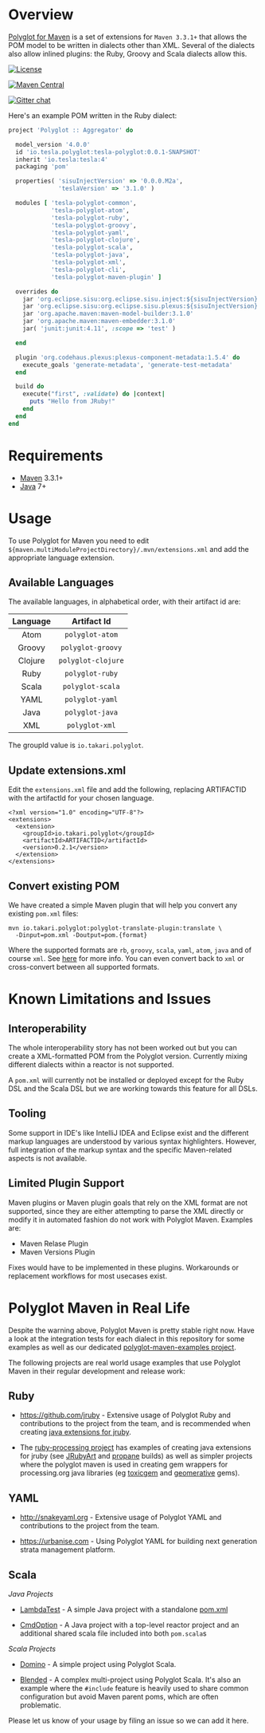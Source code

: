 # Overview

[Polyglot for Maven](http://github.com/takari/polyglot-maven/) is a set of
extensions for `Maven 3.3.1+` that allows the POM model to be written in
dialects other than XML. Several of the dialects also allow inlined plugins: the
Ruby, Groovy and Scala dialects allow this.

[![License](https://img.shields.io/badge/License-EPL%201.0-red.svg)](https://opensource.org/licenses/EPL-1.0)

[![Maven Central](https://img.shields.io/maven-central/v/io.takari.polyglot/polyglot.svg?label=Maven%20Central)](http://search.maven.org/#search%7Cgav%7C1%7Cg%3A%22io.takari.polyglot%22%20AND%20a%3A%22polyglot%22)

[![Gitter chat](https://badges.gitter.im/takari/gitter.png)](https://gitter.im/takari/AllThingsTakari)

Here's an example POM written in the Ruby dialect:

```ruby
project 'Polyglot :: Aggregator' do

  model_version '4.0.0'
  id 'io.tesla.polyglot:tesla-polyglot:0.0.1-SNAPSHOT'
  inherit 'io.tesla:tesla:4'
  packaging 'pom'

  properties( 'sisuInjectVersion' => '0.0.0.M2a',
              'teslaVersion' => '3.1.0' )

  modules [ 'tesla-polyglot-common',
            'tesla-polyglot-atom',
            'tesla-polyglot-ruby',
            'tesla-polyglot-groovy',
            'tesla-polyglot-yaml',
            'tesla-polyglot-clojure',
            'tesla-polyglot-scala',
            'tesla-polyglot-java',
            'tesla-polyglot-xml',
            'tesla-polyglot-cli',
            'tesla-polyglot-maven-plugin' ]

  overrides do
    jar 'org.eclipse.sisu:org.eclipse.sisu.inject:${sisuInjectVersion}'
    jar 'org.eclipse.sisu:org.eclipse.sisu.plexus:${sisuInjectVersion}'
    jar 'org.apache.maven:maven-model-builder:3.1.0'
    jar 'org.apache.maven:maven-embedder:3.1.0'
    jar( 'junit:junit:4.11', :scope => 'test' )

  end

  plugin 'org.codehaus.plexus:plexus-component-metadata:1.5.4' do
    execute_goals 'generate-metadata', 'generate-test-metadata'
  end

  build do
    execute("first", :validate) do |context|
      puts "Hello from JRuby!"
    end
  end
end
```


# Requirements

* [Maven](http://maven.apache.org) 3.3.1+
* [Java](http://java.sun.com/) 7+

# Usage

To use Polyglot for Maven you need to edit
`${maven.multiModuleProjectDirectory}/.mvn/extensions.xml` and add the
appropriate language extension.

## Available Languages

The available languages, in alphabetical order, with their artifact id are:

| Language | Artifact Id        |
|:--------:|:------------------:|
| Atom     | `polyglot-atom`    |
| Groovy   | `polyglot-groovy`  |
| Clojure  | `polyglot-clojure` |
| Ruby     | `polyglot-ruby`    |
| Scala    | `polyglot-scala`   |
| YAML     | `polyglot-yaml`    |
| Java     | `polyglot-java`    |
| XML      | `polyglot-xml`     |

The groupId value is `io.takari.polyglot`.

## Update extensions.xml

Edit the `extensions.xml` file and add the following, replacing ARTIFACTID with
the artifactId for your chosen language.

```
<?xml version="1.0" encoding="UTF-8"?>
<extensions>
  <extension>
    <groupId>io.takari.polyglot</groupId>
    <artifactId>ARTIFACTID</artifactId>
    <version>0.2.1</version>
  </extension>
</extensions>
```

## Convert existing POM

We have created a simple Maven plugin that will help you convert any existing
`pom.xml` files:

```
mvn io.takari.polyglot:polyglot-translate-plugin:translate \
  -Dinput=pom.xml -Doutput=pom.{format}
```

Where the supported formats are `rb`, `groovy`, `scala`, `yaml`, `atom`, `java`
and of course `xml`.  See
[here](http://takari.io/2015/03/21/polyglot-maven.html) for more info.  You can
even convert back to `xml` or cross-convert between all supported formats.

# Known Limitations and Issues

## Interoperability

The whole interoperability story has not been worked out but you can create a
XML-formatted POM from the Polyglot version. Currently mixing different dialects
within a reactor is not supported.

A `pom.xml` will currently not be installed or deployed except for the Ruby DSL
and the Scala DSL but we are working towards this feature for all DSLs.

## Tooling

Some support in IDE's like IntelliJ IDEA and Eclipse exist and the different
markup languages are understood by various syntax highlighters. However, full
integration of the markup syntax and the specific Maven-related aspects is not
available.

## Limited Plugin Support

Maven plugins or Maven plugin goals that rely on the XML format are not
supported, since they are either attempting to parse the XML directly or modify
it in automated fashion do not work with Polyglot Maven. Examples are:

- Maven Relase Plugin
- Maven Versions Plugin

Fixes would have to be implemented in these plugins. Workarounds or replacement
workflows for most usecases exist.

# Polyglot Maven in Real Life

Despite the warning above, Polyglot Maven is pretty stable right now. Have a
look at the integration tests for each dialect in this repository for some
examples as well as our dedicated
[polyglot-maven-examples project](https://github.com/takari/polyglot-maven-examples).

The following projects are real world usage examples that use Polyglot Maven in
their regular development and release work:

## Ruby

* https://github.com/jruby - Extensive usage of Polyglot Ruby and contributions
  to the project from the team, and is recommended when creating
  [java extensions for jruby](https://github.com/jruby/jruby-examples/tree/master/extensions/basic).
  
* The
  [ruby-processing project](http://ruby-processing.github.io/building/building/)
  has examples of creating java extensions for jruby (see
  [JRubyArt](https://github.com/ruby-processing/JRubyArt) and
  [propane](https://github.com/ruby-processing/propane) builds) as well as
  simpler projects where the polyglot maven is used in creating gem wrappers for
  processing.org java libraries (eg
  [toxicgem](https://github.com/ruby-processing/toxicgem) and
  [geomerative](https://github.com/ruby-processing/propane) gems).

## YAML

* http://snakeyaml.org - Extensive usage of Polyglot YAML and contributions to
  the project from the team.

* https://urbanise.com - Using Polyglot YAML for building next generation strata
  management platform.

## Scala

_Java Projects_

* [LambdaTest](https://github.com/lefou/LambdaTest) - A simple Java project with
  a standalone
  [pom.xml](https://github.com/lefou/LambdaTest/blob/master/pom.scala)

* [CmdOption](https://github.com/ToToTec/CmdOption) - A Java project with a
  top-level reactor project and an additional shared scala file included into
  both `pom.scala`s

_Scala Projects_

* [Domino](https://github.com/domino-osgi/domino) - A simple project using
  Polyglot Scala.

* [Blended](https://github.com/woq-blended/blended) - A complex multi-project
  using Polyglot Scala. It's also an example where the `#include` feature is
  heavily used to share common configuration but avoid Maven parent poms, which
  are often problematic.

Please let us know of your usage by filing an issue so we can add it here.
